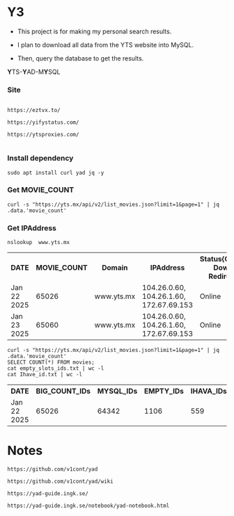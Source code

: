 # Y3



 - This project is for making my personal search results.

 - I plan to download all data from the YTS website into MySQL.

 - Then, query the database to get the results.

**Y**TS-**Y**AD-M**Y**SQL




### Site


```

https://eztvx.to/

https://yifystatus.com/

https://ytsproxies.com/


```







### Install dependency

```
sudo apt install curl yad jq -y

```



### Get MOVIE_COUNT

```
curl -s "https://yts.mx/api/v2/list_movies.json?limit=1&page=1" | jq .data.'movie_count'
```
 

### Get IPAddress

```
nslookup  www.yts.mx
```

<table>
  <tr>
    <th>DATE</th>
    <th>MOVIE_COUNT</th>
    <th>Domain</th>
    <th>IPAddress</th>
    <th>Status{Online, Down, Redirect}</th>
    <th>Sync{successfully, notyet}</th>
    <th>Summery</th>
  </tr>
<tr>
  <td style="width: 50px; word-wrap: break-word;">Jan 22 2025</td>
  <td style="width: 150px; word-wrap: break-word;">65026</td>
  <td style="width: 150px; word-wrap: break-word;">www.yts.mx</td>
  <td style="width: 150px; word-wrap: break-word;">104.26.0.60, 104.26.1.60, 172.67.69.153</td>
  <td style="width: 200px; word-wrap: break-word;">Online</td>
  <td style="width: 200px; word-wrap: break-word;">notyet</td>
  <td style="width: 200px; word-wrap: break-word;"></td>
</tr>
<tr>
  <td style="width: 50px; word-wrap: break-word;">Jan 23 2025</td>
  <td style="width: 150px; word-wrap: break-word;">65060</td>
  <td style="width: 150px; word-wrap: break-word;">www.yts.mx</td>
  <td style="width: 150px; word-wrap: break-word;">104.26.0.60, 104.26.1.60, 172.67.69.153</td>
  <td style="width: 200px; word-wrap: break-word;">Online</td>
  <td style="width: 200px; word-wrap: break-word;">notyet</td>
  <td style="width: 200px; word-wrap: break-word;">+34</td>
</tr>
</table>


```
curl -s "https://yts.mx/api/v2/list_movies.json?limit=1&page=1" | jq .data.'movie_count'
SELECT COUNT(*) FROM movies;
cat empty_slots_ids.txt | wc -l
cat Ihave_id.txt | wc -l

```


<table>
  <tr>
    <th>DATE</th>
    <th>BIG_COUNT_IDs</th>
    <th>MYSQL_IDs</th>
    <th>EMPTY_IDs</th>
    <th>IHAVA_IDs</th>
    <th>TOTAL_IDs</th>
    <th>-</th>
    <th>Summery</th>
  </tr>
<tr>

  <td style="width: 50px; word-wrap: break-word;">Jan 22 2025</td>
  <td style="width: 50px; word-wrap: break-word;">65026</td>
  <td style="width: 150px; word-wrap: break-word;">64342</td>
  <td style="width: 50px; word-wrap: break-word;">1106</td>
  <td style="width: 150px; word-wrap: break-word;">559</td>
  <td style="width: 200px; word-wrap: break-word;">64901</td>
  <td style="width: 200px; word-wrap: break-word;"></td>
  <td style="width: 200px; word-wrap: break-word;"> -125</td>
</tr>
</table>




# Notes



```
https://github.com/v1cont/yad

https://github.com/v1cont/yad/wiki

https://yad-guide.ingk.se/

https://yad-guide.ingk.se/notebook/yad-notebook.html

```




